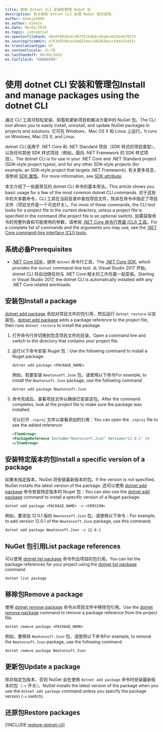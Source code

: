 ```yaml
---
title: 使用 dotnet CLI 安装和管理 NuGet 包
description: 有关使用 dotnet CLI 处理 NuGet 包的说明。
author: mikejo5000
ms.author: mikejo
ms.date: 06/03/2019
ms.topic: conceptual
ms.openlocfilehash: d9e9f0026e4c907351b4b0cd0adced28a4670575
ms.sourcegitcommit: e763d9549cee3b6254ec2d6382baccb44433d42c
ms.translationtype: HT
ms.contentlocale: zh-CN
ms.lasthandoff: 08/09/2019
ms.locfileid: "68860599"
---
```

# <a name="install-and-manage-packages-using-the-dotnet-cli"></a><span data-ttu-id="b5c1d-103">使用 dotnet CLI 安装和管理包</span><span class="sxs-lookup"><span data-stu-id="b5c1d-103">Install and manage packages using the dotnet CLI</span></span>

<span data-ttu-id="b5c1d-104">通过 CLI 工具可轻松安装、卸载和更新项目和解决方案中的 NuGet 包。</span><span class="sxs-lookup"><span data-stu-id="b5c1d-104">The CLI tool allows you to easily install, uninstall, and update NuGet packages in projects and solutions.</span></span> <span data-ttu-id="b5c1d-105">它可在 Windows、Mac OS X 和 Linux 上运行。</span><span class="sxs-lookup"><span data-stu-id="b5c1d-105">It runs on Windows, Mac OS X, and Linux.</span></span>

<span data-ttu-id="b5c1d-106">dotnet CLI 适用于 .NET Core 和 .NET Standard 项目（SDK 样式的项目类型），以及任何其他 SDK 样式项目（例如，面向 .NET Framework 的 SDK 样式项目）。</span><span class="sxs-lookup"><span data-stu-id="b5c1d-106">The dotnet CLI is for use in your .NET Core and .NET Standard project (SDK-style project types), and for any other SDK-style projects (for example, an SDK-style project that targets .NET Framework).</span></span> <span data-ttu-id="b5c1d-107">有关更多信息，请参阅 [SDK 属性](/dotnet/core/tools/csproj#additions)。</span><span class="sxs-lookup"><span data-stu-id="b5c1d-107">For more information, see [SDK attribute](/dotnet/core/tools/csproj#additions).</span></span>

<span data-ttu-id="b5c1d-108">本文介绍了一些最常见的 dotnet CLI 命令的基本用法。</span><span class="sxs-lookup"><span data-stu-id="b5c1d-108">This article shows you basic usage for a few of the most common dotnet CLI commands.</span></span> <span data-ttu-id="b5c1d-109">对于这些中的大多数命令，CLI 工具在当前目录中查找项目文件，除非在命令中指定了项目文件（项目文件是一个可选开关）。</span><span class="sxs-lookup"><span data-stu-id="b5c1d-109">For most of these commands, the CLI tool looks for a project file in the current directory, unless a project file is specified in the command (the project file is an optional switch).</span></span> <span data-ttu-id="b5c1d-110">如需获取命令的完整列表和可能使用的参数，请参阅 [.NET Core 命令行界面 (CLI) 工具](../reference/dotnet-commands.md)。</span><span class="sxs-lookup"><span data-stu-id="b5c1d-110">For a complete list of commands and the arguments you may use, see the [.NET Core command-line interface (CLI) tools](../reference/dotnet-commands.md).</span></span>

## <a name="prerequisites"></a><span data-ttu-id="b5c1d-111">系统必备</span><span class="sxs-lookup"><span data-stu-id="b5c1d-111">Prerequisites</span></span>

- <span data-ttu-id="b5c1d-112">[.NET Core SDK](https://www.microsoft.com/net/download/)，提供 `dotnet` 命令行工具。</span><span class="sxs-lookup"><span data-stu-id="b5c1d-112">The [.NET Core SDK](https://www.microsoft.com/net/download/), which provides the `dotnet` command-line tool.</span></span> <span data-ttu-id="b5c1d-113">从 Visual Studio 2017 开始，dotnet CLI 将自动随任何与 .NET Core 相关的工作负载一起安装。</span><span class="sxs-lookup"><span data-stu-id="b5c1d-113">Starting in Visual Studio 2017, the dotnet CLI is automatically installed with any .NET Core related workloads.</span></span>

## <a name="install-a-package"></a><span data-ttu-id="b5c1d-114">安装包</span><span class="sxs-lookup"><span data-stu-id="b5c1d-114">Install a package</span></span>

<span data-ttu-id="b5c1d-115">[dotnet add package](/dotnet/core/tools/dotnet-add-package?tabs=netcore2x) 添加对项目文件的包引用，然后运行 `dotnet restore` 以安装包。</span><span class="sxs-lookup"><span data-stu-id="b5c1d-115">[dotnet add package](/dotnet/core/tools/dotnet-add-package?tabs=netcore2x) adds a package reference to the project file, then runs `dotnet restore` to install the package.</span></span>

1. <span data-ttu-id="b5c1d-116">打开命令行并切换到包含项目文件的目录。</span><span class="sxs-lookup"><span data-stu-id="b5c1d-116">Open a command line and switch to the directory that contains your project file.</span></span>

2. <span data-ttu-id="b5c1d-117">运行以下命令安装 Nuget 包：</span><span class="sxs-lookup"><span data-stu-id="b5c1d-117">Use the following command to install a Nuget package:</span></span>

    ```cli
    dotnet add package <PACKAGE_NAME>
    ```

    <span data-ttu-id="b5c1d-118">例如，若要安装 `Newtonsoft.Json` 包，请使用以下命令</span><span class="sxs-lookup"><span data-stu-id="b5c1d-118">For example, to install the `Newtonsoft.Json` package, use the following command</span></span>

    ```cli
    dotnet add package Newtonsoft.Json
    ```

3. <span data-ttu-id="b5c1d-119">命令完成后，查看项目文件以确保已安装该包。</span><span class="sxs-lookup"><span data-stu-id="b5c1d-119">After the command completes, look at the project file to make sure the package was installed.</span></span>

   <span data-ttu-id="b5c1d-120">可以打开 `.csproj` 文件以查看添加的引用：</span><span class="sxs-lookup"><span data-stu-id="b5c1d-120">You can open the `.csproj` file to see the added reference:</span></span>

    ```xml
   <ItemGroup>
    <PackageReference Include="Newtonsoft.Json" Version="12.0.1" />
   </ItemGroup>
    ```

## <a name="install-a-specific-version-of-a-package"></a><span data-ttu-id="b5c1d-121">安装特定版本的包</span><span class="sxs-lookup"><span data-stu-id="b5c1d-121">Install a specific version of a package</span></span>

<span data-ttu-id="b5c1d-122">如果未指定版本，NuGet 将安装最新版本的包。</span><span class="sxs-lookup"><span data-stu-id="b5c1d-122">If the version is not specified, NuGet installs the latest version of the package.</span></span> <span data-ttu-id="b5c1d-123">还可以使用 [dotnet add package](/dotnet/core/tools/dotnet-add-package?tabs=netcore2x) 命令安装特定版本的 Nuget 包：</span><span class="sxs-lookup"><span data-stu-id="b5c1d-123">You can also use the [dotnet add package](/dotnet/core/tools/dotnet-add-package?tabs=netcore2x) command to install a specific version of a Nuget package:</span></span>

```cli
dotnet add package <PACKAGE_NAME> -v <VERSION>
```

<span data-ttu-id="b5c1d-124">例如，要添加 12.0.1 版的 `Newtonsoft.Json` 包，请使用以下命令：</span><span class="sxs-lookup"><span data-stu-id="b5c1d-124">For example, to add version 12.0.1 of the `Newtonsoft.Json` package, use this command:</span></span>

```cli
dotnet add package Newtonsoft.Json -v 12.0.1
```

## <a name="list-package-references"></a><span data-ttu-id="b5c1d-125">NuGet 包引用</span><span class="sxs-lookup"><span data-stu-id="b5c1d-125">List package references</span></span>

<span data-ttu-id="b5c1d-126">可以使用 [dotnet list package](/dotnet/core/tools/dotnet-list-package?tabs=netcore2x) 命令列出项目的包引用。</span><span class="sxs-lookup"><span data-stu-id="b5c1d-126">You can list the package references for your project using the [dotnet list package](/dotnet/core/tools/dotnet-list-package?tabs=netcore2x) command.</span></span>

```cli
dotnet list package
```

## <a name="remove-a-package"></a><span data-ttu-id="b5c1d-127">移除包</span><span class="sxs-lookup"><span data-stu-id="b5c1d-127">Remove a package</span></span>

<span data-ttu-id="b5c1d-128">使用 [dotnet remove package](/dotnet/core/tools/dotnet-remove-package?tabs=netcore2x) 命令从项目文件中移除包引用。</span><span class="sxs-lookup"><span data-stu-id="b5c1d-128">Use the [dotnet remove package](/dotnet/core/tools/dotnet-remove-package?tabs=netcore2x) command to remove a package reference from the project file.</span></span>

```cli
dotnet remove package <PACKAGE_NAME>
```

<span data-ttu-id="b5c1d-129">例如，要移除 `Newtonsoft.Json` 包，请使用以下命令</span><span class="sxs-lookup"><span data-stu-id="b5c1d-129">For example, to remove the `Newtonsoft.Json` package, use the following command</span></span>

```cli
dotnet remove package Newtonsoft.Json
```

## <a name="update-a-package"></a><span data-ttu-id="b5c1d-130">更新包</span><span class="sxs-lookup"><span data-stu-id="b5c1d-130">Update a package</span></span>

<span data-ttu-id="b5c1d-131">除非指定包版本，否则 NuGet 会在使用 `dotnet add package` 命令时安装最新版本的包（`-v` 开关）。</span><span class="sxs-lookup"><span data-stu-id="b5c1d-131">NuGet installs the latest version of the package when you use the `dotnet add package` command unless you specify the package version (`-v` switch).</span></span>

## <a name="restore-packages"></a><span data-ttu-id="b5c1d-132">还原包</span><span class="sxs-lookup"><span data-stu-id="b5c1d-132">Restore packages</span></span>

[!INCLUDE [restore-dotnet-cli](includes/restore-dotnet-cli.md)]
